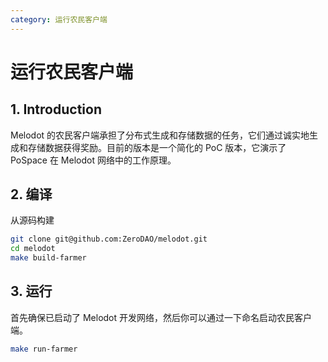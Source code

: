 ```yaml
---
category: 运行农民客户端
---
```


# 运行农民客户端

## 1. Introduction

Melodot 的农民客户端承担了分布式生成和存储数据的任务，它们通过诚实地生成和存储数据获得奖励。目前的版本是一个简化的 PoC 版本，它演示了
PoSpace 在 Melodot 网络中的工作原理。

## 2. 编译

从源码构建
    
```bash
git clone git@github.com:ZeroDAO/melodot.git
cd melodot
make build-farmer
```

## 3. 运行

首先确保已启动了 Melodot 开发网络，然后你可以通过一下命名启动农民客户端。

```bash
make run-farmer
```
